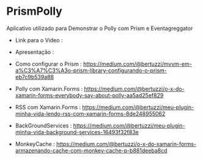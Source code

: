 # PrismPolly

Aplicativo utilizado para Demonstrar o Polly com Prism e Eventagreggator

* Link para o Video : 

* Apresentação : 

* Como configurar o Prism : https://medium.com/@bertuzzi/mvvm-em-a%C3%A7%C3%A3o-prism-library-configurando-o-prism-eb7c9b539a88

* Polly com Xamarin.Forms : https://medium.com/@bertuzzi/o-x-do-xamarin-forms-everybody-say-about-polly-aa5ad25ef829

* RSS com Xamarin.Forms : https://medium.com/@bertuzzi/meu-plugin-minha-vida-lendo-rss-com-xamarin-forms-8de248955062

* BackGroundServices : https://medium.com/@bertuzzi/meu-plugin-minha-vida-background-services-16493f32f83e

* MonkeyCache : https://medium.com/@bertuzzi/o-x-do-xamarin-forms-armazenando-cache-com-monkey-cache-p-b881deeba8cd
